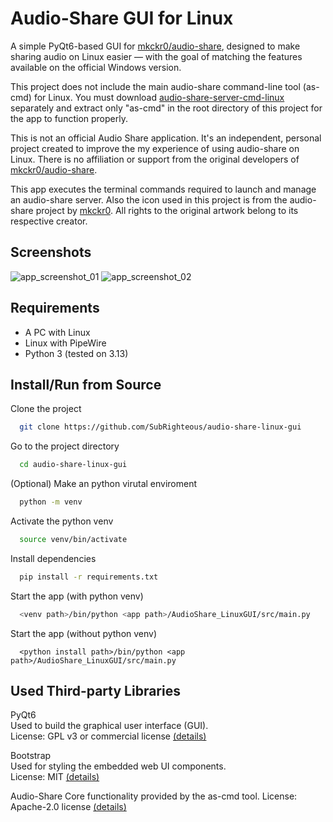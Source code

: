 # Audio-Share GUI for Linux


A simple PyQt6-based GUI for [mkckr0/audio-share](https://github.com/mkckr0/audio-share), designed to make sharing audio on Linux easier — with the goal of matching the features available on the official Windows version. 

This project does not include the main audio-share command-line tool (as-cmd) for Linux.
You must download [audio-share-server-cmd-linux](https://github.com/mkckr0/audio-share/releases) separately and extract only "as-cmd" in the root directory of this project for the app to function properly.

This is not an official Audio Share application.
It's an independent, personal project created to improve the my experience of using audio-share on Linux.
There is no affiliation or support from the original developers of [mkckr0/audio-share](https://github.com/mkckr0/audio-share).

This app executes the terminal commands required to launch and manage an audio-share server. Also the icon used in this project is from the audio-share project by [mkckr0](https://github.com/mkckr0).
All rights to the original artwork belong to its respective creator.

## Screenshots

![app_screenshot_01](https://github.com/user-attachments/assets/4bb75056-9db3-45f0-b8b8-9307df94ae4a)
![app_screenshot_02](https://github.com/user-attachments/assets/04e6852e-6300-45d4-8eb1-8a25fdbe2a3e)

## Requirements
* A PC with Linux
* Linux with PipeWire
* Python 3 (tested on 3.13)

## Install/Run from Source

Clone the project

```bash
  git clone https://github.com/SubRighteous/audio-share-linux-gui
```

Go to the project directory

```bash
  cd audio-share-linux-gui
```

(Optional) Make an python virutal enviroment
```bash
  python -m venv
```
Activate the python venv
```bash
  source venv/bin/activate
```
Install dependencies

```bash
  pip install -r requirements.txt
```

Start the app (with python venv)

```bash
  <venv path>/bin/python <app path>/AudioShare_LinuxGUI/src/main.py
```

Start the app (without python venv)
```
  <python install path>/bin/python <app path>/AudioShare_LinuxGUI/src/main.py
```
## Used Third-party Libraries

PyQt6\
Used to build the graphical user interface (GUI).\
License: GPL v3 or commercial license [(details)](https://www.riverbankcomputing.com/commercial/license-faq)

Bootstrap\
Used for styling the embedded web UI components.\
License: MIT [(details)](https://github.com/twbs/bootstrap/blob/main/LICENSE)

Audio-Share
Core functionality provided by the as-cmd tool.
License: Apache-2.0 license [(details)](https://github.com/mkckr0/audio-share/blob/main/LICENSE)

